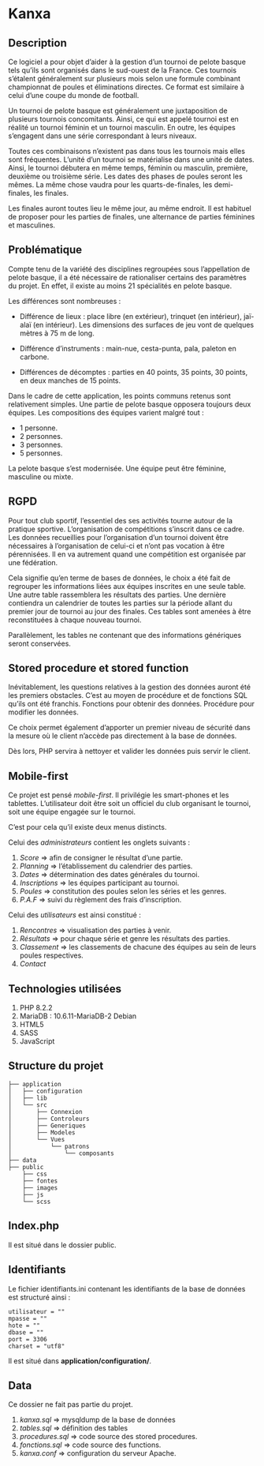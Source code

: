 # Kanxa

## Description

Ce logiciel a pour objet d’aider à la gestion d’un tournoi de pelote basque tels qu’ils sont organisés dans le sud-ouest de la France. Ces tournois s’étalent généralement sur plusieurs mois selon une formule combinant championnat de poules et éliminations directes. Ce format est similaire à celui d’une coupe du monde de football.

Un tournoi de pelote basque est généralement une juxtaposition de plusieurs tournois concomitants. Ainsi, ce qui est appelé tournoi est en réalité un tournoi féminin et un tournoi masculin. En outre, les équipes s’engagent dans une série correspondant à leurs niveaux.

Toutes ces combinaisons n’existent pas dans tous les tournois mais elles sont fréquentes. L’unité d’un tournoi se matérialise dans une unité de dates. Ainsi, le tournoi débutera en même temps, féminin ou masculin, première, deuxième ou troisième série. Les dates des phases de poules seront les mêmes. La même chose vaudra pour les quarts-de-finales, les demi-finales, les finales.

Les finales auront toutes lieu le même jour, au même endroit. Il est habituel de proposer pour les parties de finales, une alternance de parties féminines et masculines. 

## Problématique

Compte tenu de la variété des disciplines regroupées sous l’appellation de pelote basque, il a été nécessaire de rationaliser certains des paramètres du projet. En effet, il existe au moins 21 spécialités en pelote basque.

Les différences sont nombreuses :

- Différence de lieux : place libre (en extérieur), trinquet (en intérieur),  jaï-alaï (en intérieur). Les dimensions des surfaces de jeu vont de quelques mètres à 75 m de long.

- Différence d’instruments :  main-nue, cesta-punta, pala, paleton en carbone.

- Différences de décomptes : parties en 40 points, 35 points, 30 points, en deux manches de 15 points.

Dans le cadre de cette application, les points communs retenus sont relativement simples. Une partie de pelote basque opposera toujours deux équipes. Les compositions des équipes varient malgré tout :

- 1 personne.
- 2 personnes.
- 3 personnes.
- 5 personnes.

La pelote basque s’est modernisée. Une équipe peut être féminine, masculine ou mixte.

## RGPD

Pour tout club sportif, l’essentiel des ses activités tourne autour de la pratique sportive. L’organisation de compétitions s’inscrit dans ce cadre.  Les données recueillies pour l’organisation d’un tournoi doivent être nécessaires à l’organisation de celui-ci et n’ont pas vocation à être pérennisées. Il en va autrement quand une compétition est organisée par une fédération.

Cela signifie qu’en terme de bases de données, le choix a été fait de regrouper les informations liées aux équipes inscrites en une seule table. Une autre table rassemblera les résultats des parties. Une dernière contiendra un calendrier de toutes les parties sur la période allant du premier jour de tournoi au jour des finales. Ces tables sont amenées à être reconstituées à chaque nouveau tournoi.

Parallèlement, les tables ne contenant que des informations génériques seront conservées.

## Stored procedure et stored function

Inévitablement, les questions relatives à la gestion des données auront été les premiers obstacles. C’est au moyen de procédure et de fonctions SQL qu’ils ont été franchis. Fonctions pour obtenir des données. Procédure pour modifier les données.

Ce choix permet également d’apporter un premier niveau de sécurité dans la mesure où le client n’accède pas directement à la base de données.

Dès lors, PHP servira à nettoyer et valider les données puis servir le client. 

## Mobile-first

Ce projet est pensé *mobile-first*. Il privilégie les smart-phones et les tablettes. L’utilisateur doit être soit un officiel du club organisant le tournoi, soit une équipe engagée sur le tournoi.

C’est pour cela qu’il existe deux menus distincts.

Celui des *administrateurs* contient les onglets suivants :
1. *Score*  => afin de consigner le résultat d’une partie.
2. *Planning*  => l’établissement du calendrier des parties.
3. *Dates*  => détermination des dates générales du tournoi.
4. *Inscriptions* => les équipes participant au tournoi.
5. *Poules*  => constitution des poules selon les séries et les genres.
6. *P.A.F* => suivi du règlement des frais d’inscription.

Celui des *utilisateurs* est ainsi constitué :

1. *Rencontres* => visualisation des parties à venir.
2. *Résultats* => pour chaque série et genre les résultats des parties.
3. *Classement* => les classements de chacune des équipes au sein de leurs poules respectives.
4. *Contact*

## Technologies utilisées

1. PHP 8.2.2
2. MariaDB : 10.6.11-MariaDB-2 Debian
3. HTML5
4. SASS
5. JavaScript

## Structure du projet
```
├── application
│   ├── configuration
│   ├── lib
│   └── src
│       ├── Connexion
│       ├── Controleurs
│       ├── Generiques
│       ├── Modeles
│       └── Vues
│           └── patrons
│               └── composants
├── data
├── public
    ├── css
    ├── fontes
    ├── images
    ├── js
    └── scss
```
## Index.php

Il est situé dans le dossier public.

## Identifiants

Le fichier identifiants.ini contenant les identifiants de la base de données est structuré ainsi :

`utilisateur = ""`   
`mpasse = ""`   
`hote = ""`   
`dbase = ""`   
`port = 3306`   
`charset = "utf8"`   

Il est situé dans **application/configuration/**.

## Data

Ce dossier ne fait pas partie du projet.

1. *kanxa.sql* => mysqldump de la base de données
2. *tables.sql* => définition des tables
3. *procedures.sql* => code source des stored procedures.
4. *fonctions.sql* => code source des functions.
5. *kanxa.conf* => configuration du serveur Apache.

